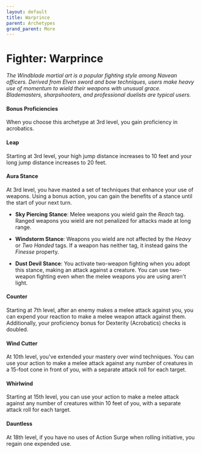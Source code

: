 ```yaml
---
layout: default
title: Warprince
parent: Archetypes
grand_parent: More
---
```


# Fighter: Warprince

_The Windblade martial art is a popular fighting style among Navean officers. Derived from Elven sword and bow techniques, users make heavy use of momentum to wield their weapons with unusual grace. Blademasters, sharpshooters, and professional duelists are typical users._


#### Bonus Proficiencies
When you choose this archetype at 3rd level, you gain proficiency in acrobatics. 


#### Leap
Starting at 3rd level, your high jump distance increases to 10 feet and your long jump distance increases to 20 feet.


#### Aura Stance
At 3rd level, you have masted a set of techniques that enhance your use of weapons. Using a bonus action, you can gain the benefits of a stance until the start of your next turn.

* **Sky Piercing Stance**: Melee weapons you wield gain the _Reach_ tag. Ranged weapons you wield are not penalized for attacks made at long range.

* **Windstorm Stance**: Weapons you wield are not affected by the _Heavy_ or _Two Handed_ tags. If a weapon has neither tag, it instead gains the _Finesse_ property. 

* **Dust Devil Stance**: You activate two-weapon fighting when you adopt this stance, making an attack against a creature. You can use two-weapon fighting even when the melee weapons you are using aren't light. 


#### Counter
Starting at 7th level, after an enemy makes a melee attack against you, you can expend your reaction to make a melee weapon attack against them. Additionally, your proficiency bonus for Dexterity (Acrobatics) checks is doubled.


#### Wind Cutter
At 10th level, you've extended your mastery over wind techniques. You can use your action to make a melee attack against any number of creatures in a 15-foot cone in front of you, with a separate attack roll for each target. 


#### Whirlwind
Starting at 15th level, you can use your action to make a melee attack against any number of creatures within 10 feet of you, with a separate attack roll for each target.


#### Dauntless
At 18th level, if you have no uses of Action Surge when rolling initiative, you regain one expended use.